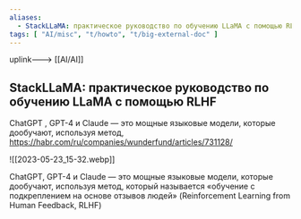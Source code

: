 ```yaml
---
aliases:
  - StackLLaMA: практическое руководство по обучению LLaMA с помощью RLHF (article)
tags: [ "AI/misc", "t/howto", "t/big-external-doc" ]
---
```

uplink---> [[AI/AI]]

## StackLLaMA: практическое руководство по обучению LLaMA с помощью RLHF
ChatGPT ,  GPT-4  и  Claude  — это мощные языковые модели, которые дообучают, используя метод, 
https://habr.com/ru/companies/wunderfund/articles/731128/

![[2023-05-23_15-32.webp]]

ChatGPT, GPT-4 и Claude — это мощные языковые модели, которые дообучают, используя метод, который называется «обучение с подкреплением на основе отзывов людей» (Reinforcement Learning from Human Feedback, RLHF)
